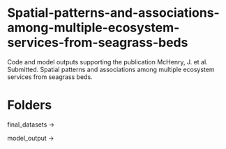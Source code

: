 # Spatial-patterns-and-associations-among-multiple-ecosystem-services-from-seagrass-beds

Code and model outputs supporting the publication McHenry, J. et al. Submitted. Spatial patterns and associations among multiple ecosystem services from seagrass beds.

# Folders
final_datasets ->

model_output ->

